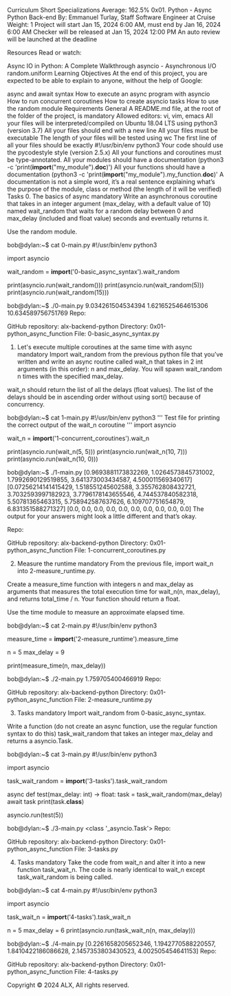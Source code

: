 
Curriculum
Short Specializations
Average: 162.5%
0x01. Python - Async
Python
Back-end
 By: Emmanuel Turlay, Staff Software Engineer at Cruise
 Weight: 1
 Project will start Jan 15, 2024 6:00 AM, must end by Jan 16, 2024 6:00 AM
 Checker will be released at Jan 15, 2024 12:00 PM
 An auto review will be launched at the deadline


Resources
Read or watch:

Async IO in Python: A Complete Walkthrough
asyncio - Asynchronous I/O
random.uniform
Learning Objectives
At the end of this project, you are expected to be able to explain to anyone, without the help of Google:

async and await syntax
How to execute an async program with asyncio
How to run concurrent coroutines
How to create asyncio tasks
How to use the random module
Requirements
General
A README.md file, at the root of the folder of the project, is mandatory
Allowed editors: vi, vim, emacs
All your files will be interpreted/compiled on Ubuntu 18.04 LTS using python3 (version 3.7)
All your files should end with a new line
All your files must be executable
The length of your files will be tested using wc
The first line of all your files should be exactly #!/usr/bin/env python3
Your code should use the pycodestyle style (version 2.5.x)
All your functions and coroutines must be type-annotated.
All your modules should have a documentation (python3 -c 'print(__import__("my_module").__doc__)')
All your functions should have a documentation (python3 -c 'print(__import__("my_module").my_function.__doc__)'
A documentation is not a simple word, it’s a real sentence explaining what’s the purpose of the module, class or method (the length of it will be verified)
Tasks
0. The basics of async
mandatory
Write an asynchronous coroutine that takes in an integer argument (max_delay, with a default value of 10) named wait_random that waits for a random delay between 0 and max_delay (included and float value) seconds and eventually returns it.

Use the random module.

bob@dylan:~$ cat 0-main.py
#!/usr/bin/env python3

import asyncio

wait_random = __import__('0-basic_async_syntax').wait_random

print(asyncio.run(wait_random()))
print(asyncio.run(wait_random(5)))
print(asyncio.run(wait_random(15)))

bob@dylan:~$ ./0-main.py
9.034261504534394
1.6216525464615306
10.634589756751769
Repo:

GitHub repository: alx-backend-python
Directory: 0x01-python_async_function
File: 0-basic_async_syntax.py
  
1. Let's execute multiple coroutines at the same time with async
mandatory
Import wait_random from the previous python file that you’ve written and write an async routine called wait_n that takes in 2 int arguments (in this order): n and max_delay. You will spawn wait_random n times with the specified max_delay.

wait_n should return the list of all the delays (float values). The list of the delays should be in ascending order without using sort() because of concurrency.

bob@dylan:~$ cat 1-main.py
#!/usr/bin/env python3
'''
Test file for printing the correct output of the wait_n coroutine
'''
import asyncio

wait_n = __import__('1-concurrent_coroutines').wait_n

print(asyncio.run(wait_n(5, 5)))
print(asyncio.run(wait_n(10, 7)))
print(asyncio.run(wait_n(10, 0)))

bob@dylan:~$ ./1-main.py
[0.9693881173832269, 1.0264573845731002, 1.7992690129519855, 3.641373003434587, 4.500011569340617]
[0.07256214141415429, 1.518551245602588, 3.355762808432721, 3.7032593997182923, 3.7796178143655546, 4.744537840582318, 5.50781365463315, 5.758942587637626, 6.109707751654879, 6.831351588271327]
[0.0, 0.0, 0.0, 0.0, 0.0, 0.0, 0.0, 0.0, 0.0, 0.0]
The output for your answers might look a little different and that’s okay.

Repo:

GitHub repository: alx-backend-python
Directory: 0x01-python_async_function
File: 1-concurrent_coroutines.py
  
2. Measure the runtime
mandatory
From the previous file, import wait_n into 2-measure_runtime.py.

Create a measure_time function with integers n and max_delay as arguments that measures the total execution time for wait_n(n, max_delay), and returns total_time / n. Your function should return a float.

Use the time module to measure an approximate elapsed time.

bob@dylan:~$ cat 2-main.py
#!/usr/bin/env python3

measure_time = __import__('2-measure_runtime').measure_time

n = 5
max_delay = 9

print(measure_time(n, max_delay))

bob@dylan:~$ ./2-main.py
1.759705400466919
Repo:

GitHub repository: alx-backend-python
Directory: 0x01-python_async_function
File: 2-measure_runtime.py
  
3. Tasks
mandatory
Import wait_random from 0-basic_async_syntax.

Write a function (do not create an async function, use the regular function syntax to do this) task_wait_random that takes an integer max_delay and returns a asyncio.Task.

bob@dylan:~$ cat 3-main.py
#!/usr/bin/env python3

import asyncio

task_wait_random = __import__('3-tasks').task_wait_random


async def test(max_delay: int) -> float:
    task = task_wait_random(max_delay)
    await task
    print(task.__class__)

asyncio.run(test(5))

bob@dylan:~$ ./3-main.py
<class '_asyncio.Task'>
Repo:

GitHub repository: alx-backend-python
Directory: 0x01-python_async_function
File: 3-tasks.py
  
4. Tasks
mandatory
Take the code from wait_n and alter it into a new function task_wait_n. The code is nearly identical to wait_n except task_wait_random is being called.

bob@dylan:~$ cat 4-main.py
#!/usr/bin/env python3

import asyncio

task_wait_n = __import__('4-tasks').task_wait_n

n = 5
max_delay = 6
print(asyncio.run(task_wait_n(n, max_delay)))

bob@dylan:~$ ./4-main.py
[0.2261658205652346, 1.1942770588220557, 1.8410422186086628, 2.1457353803430523, 4.002505454641153]
Repo:

GitHub repository: alx-backend-python
Directory: 0x01-python_async_function
File: 4-tasks.py
  
Copyright © 2024 ALX, All rights reserved.


